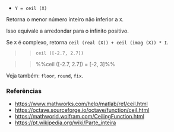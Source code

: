 * `Y = ceil (X)`

Retorna o menor número inteiro não inferior a `X`.

Isso equivale a arredondar para o infinito positivo.

Se `X` é complexo, retorna `ceil (real (X)) + ceil (imag (X)) * I`.

>> `ceil ([-2.7, 2.7])`

>> %%ceil ([-2.7, 2.7]) = [-2, 3]%%

Veja também: `floor`, `round`, `fix`.

### Referências

* https://www.mathworks.com/help/matlab/ref/ceil.html
* https://octave.sourceforge.io/octave/function/ceil.html
* https://mathworld.wolfram.com/CeilingFunction.html
* https://pt.wikipedia.org/wiki/Parte_inteira
